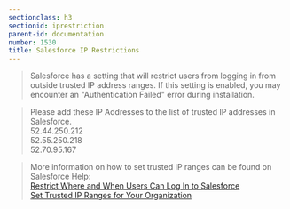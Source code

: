 ```yaml
---
sectionclass: h3
sectionid: iprestriction
parent-id: documentation
number: 1530
title: Salesforce IP Restrictions
---
```

>Salesforce has a setting that will restrict users from logging in from outside trusted IP address ranges.  If this setting is enabled, you may encounter an "Authentication Failed" error during installation.  

>Please add these IP Addresses to the list of trusted IP addresses in Salesforce.  
52.44.250.212  
52.55.250.218  
52.70.95.167  

>More information on how to set trusted IP ranges can be found on Salesforce Help:  
<a href="https://help.salesforce.com/articleView?id=admin_loginrestrict.htm&type=5">Restrict Where and When Users Can Log In to Salesforce</a>  
<a href="https://help.salesforce.com/articleView?id=security_networkaccess.htm&type=5">Set Trusted IP Ranges for Your Organization</a>  
